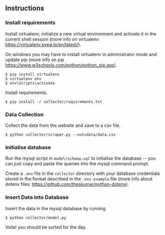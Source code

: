 ## Instructions

### Install requirements
Install virtualenv, initialize a new virtual environment and activate it in the current shell session (more info on virtualenv https://virtualenv.pypa.io/en/latest/). 

On windows you may have to install virtualenv in administrator mode and update pip (more info on pip https://www.w3schools.com/python/python_pip.asp).
```
$ pip install virtualenv
$ virtualenv env
$ env\Scripts\activate
```

Install requirements.
```
$ pip install -r collector/requirements.txt
```

### Data Collection
Collect the data from the website and save to a csv file.
```
$ python collector/scraper.py --out=data/data.csv
```

### Initialise database
Run the mysql script in `model/schema.sql` to initialise the database -- you can just copy and paste the queries into the mysql command prompt.

Create a `.env` file in the `collector` directory with your database credentials stored in the format described in the `.env.example` file (more info about dotenv files: https://github.com/theskumar/python-dotenv). 

### Insert Data into Database

Insert the data in the mysql database by running.
```
$ python collector/model.py
```

Voila! you should be sorted for the day.



